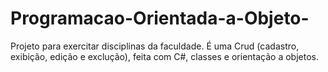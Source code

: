 # Programacao-Orientada-a-Objeto-
Projeto para exercitar disciplinas da faculdade. É uma Crud (cadastro, exibição, edição e exclução), feita com C#, classes e orientação a objetos. 

